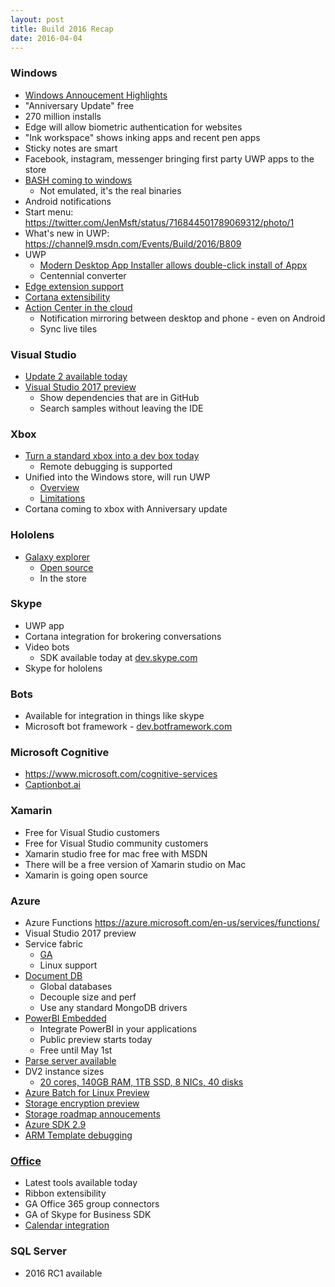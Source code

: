 ```yaml
---
layout: post
title: Build 2016 Recap
date: 2016-04-04
---
```


### Windows

* [Windows Annoucement Highlights](https://www.youtube.com/watch?v=_8tEE2a6M0U)
* "Anniversary Update" free
* 270 million installs
* Edge will allow biometric authentication for websites
* "Ink workspace" shows inking apps and recent pen apps
* Sticky notes are smart
* Facebook, instagram, messenger bringing first party UWP apps to the store
* [BASH coming to windows](https://blogs.windows.com/buildingapps/2016/03/30/run-bash-on-ubuntu-on-windows/)
    * Not emulated, it's the real binaries
* Android notifications
* Start menu: https://twitter.com/JenMsft/status/716844501789069312/photo/1
* What's new in UWP: https://channel9.msdn.com/Events/Build/2016/B809
* UWP
    * [Modern Desktop App Installer allows double-click install of Appx](https://channel9.msdn.com/Events/Build/2016/B809)
    * Centennial converter
* [Edge extension support](https://developer.microsoft.com/en-us/microsoft-edge/extensions/)
* [Cortana extensibility](https://channel9.msdn.com/Events/Build/2016/B834?ocid=player)
* [Action Center in the cloud](https://channel9.msdn.com/Events/Build/2016/B871)
    * Notification mirroring between desktop and phone - even on Android
    * Sync live tiles
    

### Visual Studio

* [Update 2 available today](https://blogs.msdn.microsoft.com/chuckw/2016/03/31/visual-studio-2015-update-2/)
* [Visual Studio 2017 preview](https://blogs.msdn.microsoft.com/visualstudio/2016/04/01/visual-studio-15-take-on-dependencies-stay-productive/)
    * Show dependencies that are in GitHub
    * Search samples without leaving the IDE


### Xbox

* [Turn a standard xbox into a dev box today](https://msdn.microsoft.com/en-us/windows/uwp/xbox-apps/devkit-activation)
    * Remote debugging is supported
* Unified into the Windows store, will run UWP
    * [Overview](https://channel9.msdn.com/Events/Build/2016/B883)
    * [Limitations](https://msdn.microsoft.com/library/windows/apps/mt693377)
* Cortana coming to xbox with Anniversary update

### Hololens

* [Galaxy explorer](https://microsoftstudios.com/hololens/shareyouridea/galaxy-explorer/)
    * [Open source](https://github.com/Microsoft/GalaxyExplorer)
    * In the store


### Skype

* UWP app
* Cortana integration for brokering conversations
* Video bots
    * SDK available today at [dev.skype.com](http://www.skype.com/en/developer/)
* Skype for hololens


### Bots

* Available for integration in things like skype
* Microsoft bot framework - [dev.botframework.com](https://dev.botframework.com/)


### Microsoft Cognitive

* https://www.microsoft.com/cognitive-services
* [Captionbot.ai](http://captionbot.ai)


### Xamarin

* Free for Visual Studio customers
* Free for Visual Studio community customers
* Xamarin studio free for mac free with MSDN
* There will be a free version of Xamarin studio on Mac
* Xamarin is going open source


### Azure

* Azure Functions https://azure.microsoft.com/en-us/services/functions/
* Visual Studio 2017 preview
* Service fabric
    * [GA](https://azure.microsoft.com/en-us/blog/azure-service-fabric-is-ga/)
    * Linux support
* [Document DB](https://azure.microsoft.com/en-us/blog/documentdb-goes-planet-scale-with-global-databases-new-pricing-and-more-developer-choices/)
    * Global databases
    * Decouple size and perf
    * Use any standard MongoDB drivers
* [PowerBI Embedded](https://powerbi.microsoft.com/en-us/blog/embed-the-wow-of-power-bi-in-your-applications-with-microsoft-power-bi-embedded/)
    * Integrate PowerBI in your applications
    * Public preview starts today
    * Free until May 1st
* [Parse server available](https://azure.microsoft.com/en-us/blog/announcing-the-publication-of-parse-server-with-azure-managed-services/)
* DV2 instance sizes
    * [20 cores, 140GB RAM, 1TB SSD, 8 NICs, 40 disks](https://azure.microsoft.com/en-us/updates/announcing-new-dv2-series-virtual-machine-size/)
* [Azure Batch for Linux Preview](https://azure.microsoft.com/en-us/blog/announcing-support-of-linux-vm-on-azure-batch-service/)
* [Storage encryption preview](https://azure.microsoft.com/en-us/blog/build-2016-azure-storage-announcements/)
* [Storage roadmap annoucements](https://azure.microsoft.com/en-us/blog/build-2016-azure-storage-announcements/)
* [Azure SDK 2.9](https://azure.microsoft.com/en-us/blog/announcing-visual-studio-azure-tools-and-sdk-2-9/)
* [ARM Template debugging](https://azure.microsoft.com/en-us/blog/debugging-arm-template-deployments/)


### [Office](https://blogs.office.com/2016/03/31/office-at-build-2016-new-opportunities-for-developers/)

* Latest tools available today
* Ribbon extensibility
* GA Office 365 group connectors
* GA of Skype for Business SDK
* [Calendar integration](http://www.theverge.com/2016/3/30/11331174/windows-10-cortana-desktop-update)


### SQL Server

* 2016 RC1 available
